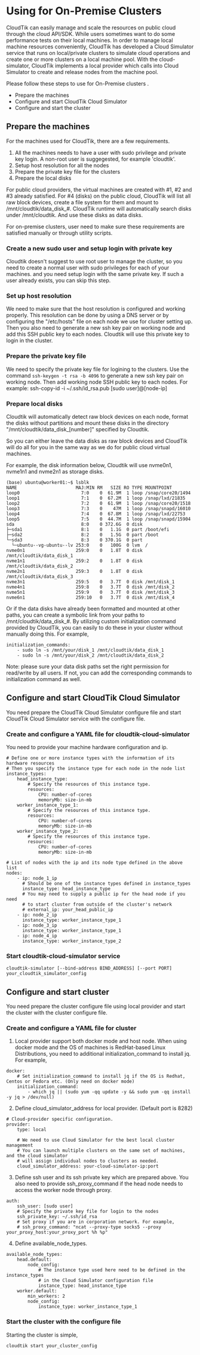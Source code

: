 # Using for On-Premise Clusters
CloudTik can easily manage and scale the resources on public cloud through the cloud API/SDK.
While users sometimes want to do some performance tests on their local machines. 
In order to manage local machine resources conveniently, CloudTik has developed a Cloud Simulator service 
that runs on local/private clusters to simulate cloud operations and create one or more clusters on a local machine pool.
With the cloud-simulator, CloudTik implements a local provider which calls into Cloud Simulator
to create and release nodes from the machine pool.

Please follow these steps to use for On-Premise clusters .

- Prepare the machines
- Configure and start CloudTik Cloud Simulator
- Configure and start the cluster


## Prepare the machines
For the machines used for CloudTik, there are a few requirements. 
1. All the machines needs to have a user with sudo privilege and private key login. A non-root user is suggegested, for example 'cloudtik'.
2. Setup host resolution for all the nodes
3. Prepare the private key file for the clusters
4. Prepare the local disks

For public cloud providers, the virtual machines are created with #1, #2 and #3 already satisfied.
For #4 (disks) on the public cloud, CloudTik will list all raw block devices,
create a file system for them and mount to /mnt/cloudtik/data_disk_#.
CloudTik runtime will automatically search disks under /mnt/cloudtik.
And use these disks as data disks.

For on-premise clusters, user need to make sure these requirements are satisfied manually or through
utility scripts.

### Create a new sudo user and setup login with private key
Cloudtik doesn't suggest to use root user to manage the cluster, 
so you need to create a normal user with sudo privileges for each of your machines.
and you need setup login with the same private key.
If such a user already exists, you can skip this step.


### Set up host resolution
We need to make sure that the host resolution is configured and working properly. 
This resolution can be done by using a DNS server or by configuring the "/etc/hosts" file on each node we use for cluster setting up. 
Then you also need to generate a new ssh key pair on working node and add this SSH public key to each nodes. 
Cloudtik will use this private key to login in the cluster.


### Prepare the private key file
We need to specify the private key file for logining to the clusters.
Use the command `ssh-keygen -t rsa -b 4096` to generate a new ssh key pair on working node.
Then add working node SSH public key to each nodes. For example: ssh-copy-id -i ~/.ssh/id_rsa.pub [sudo user]@[node-ip]


### Prepare local disks
Cloudtik will automatically detect raw block devices on each node, format the disks without partitions
and mount these disks in the directory "/mnt/cloudtik/data_disk_[number]" specified by Cloudtik.

So you can either leave the data disks as raw block devices and CloudTik will do all for you
in the same way as we do for public cloud virtual machines.

For example, the disk information below, Cloudtik will use nvme0n1, nvme1n1 and nvme2n1 as storage disks.
```buildoutcfg
(base) ubuntu@worker01:~$ lsblk
NAME                      MAJ:MIN RM   SIZE RO TYPE MOUNTPOINT
loop0                       7:0    0  61.9M  1 loop /snap/core20/1494
loop1                       7:1    0  67.2M  1 loop /snap/lxd/21835
loop2                       7:2    0  61.9M  1 loop /snap/core20/1518
loop3                       7:3    0    47M  1 loop /snap/snapd/16010
loop4                       7:4    0  67.8M  1 loop /snap/lxd/22753
loop5                       7:5    0  44.7M  1 loop /snap/snapd/15904
sda                         8:0    0 372.6G  0 disk
├─sda1                      8:1    0   1.1G  0 part /boot/efi
├─sda2                      8:2    0   1.5G  0 part /boot
└─sda3                      8:3    0 370.1G  0 part
  └─ubuntu--vg-ubuntu--lv 253:0    0   100G  0 lvm  /
nvme0n1                   259:0    0   1.8T  0 disk /mnt/cloudtik/data_disk_1
nvme1n1                   259:2    0   1.8T  0 disk /mnt/cloudtik/data_disk_2
nvme2n1                   259:3    0   1.8T  0 disk /mnt/cloudtik/data_disk_3
nvme3n1                   259:5    0   3.7T  0 disk /mnt/disk_1
nvme4n1                   259:8    0   3.7T  0 disk /mnt/disk_2
nvme5n1                   259:9    0   3.7T  0 disk /mnt/disk_3
nvme6n1                   259:10   0   3.7T  0 disk /mnt/disk_4

```

Or if the data disks have already been formatted and mounted at other paths,
you can create a symbolic link from your paths to /mnt/cloudtik/data_disk_#.
By utilizing custom initialization command provided by CloudTik, you can easily to do these
in your cluster without manually doing this. For example,

```
initialization_commands:
    - sudo ln -s /mnt/your/disk_1 /mnt/cloudtik/data_disk_1
    - sudo ln -s /mnt/your/disk_2 /mnt/cloudtik/data_disk_2
```

Note: please sure your data disk paths set the right permission for read/write by all users.
If not, you can add the corresponding commands to initialization command as well.

## Configure and start CloudTik Cloud Simulator
You need prepare the CloudTik Cloud Simulator configure file and
start CloudTik Cloud Simulator service with the configure file.

### Create and configure a YAML file for cloudtik-cloud-simulator 
You need to provide your machine hardware configuration and ip.
```buildoutcfg
# Define one or more instance types with the information of its hardware resources
# Then you specify the instance type for each node in the node list
instance_types:
    head_instance_type:
        # Specify the resources of this instance type.
        resources:
            CPU: number-of-cores
            memoryMb: size-in-mb
    worker_instance_type_1:
        # Specify the resources of this instance type.
        resources:
            CPU: number-of-cores
            memoryMb: size-in-mb
    worker_instance_type_2:
        # Specify the resources of this instance type.
        resources:
            CPU: number-of-cores
            memoryMb: size-in-mb

# List of nodes with the ip and its node type defined in the above list
nodes:
    - ip: node_1_ip
      # Should be one of the instance types defined in instance_types
      instance_type: head_instance_type
      # You may need to supply a public ip for the head node if you need
      # to start cluster from outside of the cluster's network
      # external_ip: your_head_public_ip
    - ip: node_2_ip
      instance_type: worker_instance_type_1
    - ip: node_3_ip
      instance_type: worker_instance_type_1
    - ip: node_4_ip
      instance_type: worker_instance_type_2

```

### Start cloudtik-cloud-simulator service
```buildoutcfg
cloudtik-simulator [--bind-address BIND_ADDRESS] [--port PORT] your_cloudtik_simulator_config
```


## Configure and start cluster
You need prepare the cluster configure file using local provider and
start the cluster with the cluster configure file.

### Create and configure a YAML file for cluster

1. Local provider support both docker mode and host node. 
When using docker mode and the OS of machines is RedHat-based Linux Distributions, you need to additional initialization_command to install jq.
For example,

```buildoutcfg
docker:
    # Set initialization_command to install jq if the OS is Redhat, Centos or Fedora etc. (Only need on docker mode)
    initialization_command:
	    - which jq || (sudo yum -qq update -y && sudo yum -qq install -y jq > /dev/null) 
```
2. Define cloud_simulator_address for local provider. (Default port is 8282)
```buildoutcfg
# Cloud-provider specific configuration.
provider:
    type: local

    # We need to use Cloud Simulator for the best local cluster management
    # You can launch multiple clusters on the same set of machines, and the cloud simulator
    # will assign individual nodes to clusters as needed.
    cloud_simulator_address: your-cloud-simulator-ip:port
```
3. Define ssh user and its ssh private key which are prepared above.
You also need to provide ssh_proxy_command if the head node needs to access the worker node through proxy.
```buildoutcfg
auth:
    ssh_user: [sudo user]
    # Specify the private key file for login to the nodes
    ssh_private_key: ~/.ssh/id_rsa
    # Set proxy if you are in corporation network. For example,
    # ssh_proxy_command: "ncat --proxy-type socks5 --proxy your_proxy_host:your_proxy_port %h %p"

```
4. Define available_node_types. 
```buildoutcfg
available_node_types:
    head.default:
        node_config:
            # The instance type used here need to be defined in the instance_types
            # in the Cloud Simulator configuration file
            instance_type: head_instance_type
    worker.default:
        min_workers: 2
        node_config:
            instance_type: worker_instance_type_1
```

### Start the cluster with the configure file
Starting the cluster is simple,
```buildoutcfg
cloudtik start your_cluster_config
```
